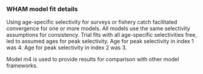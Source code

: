 ### WHAM model fit details

Using age-specific selectivity for surveys or fishery catch facilitated convergence for one or more models.
All models use the same selectivity assumptions for consistency.
Trial fits with all age-specific selectivities free, led to assumed ages for peak selectivity.
Age for peak selectivity in index 1 was 4.
Age for peak selectivity in index 2 was 3.

Model m4 is used to provide results for comparison with other model frameworks.

